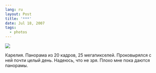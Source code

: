 ```yaml
---
lang: ru
layout: Post
title: '***'
date: Jul 18, 2007
tags:
  - photos
---
```


![](photo://Sapegin_Artem_20D_2007-07-11_400-0098-Sapegin_Artem_20D_2007-07-11_401-0135)

Карелия. Панорама из 20 кадров, 25 мегапикселей. Проковырялся с ней почти целый день. Надеюсь, что не зря. Плохо мне пока даются панорамы.

